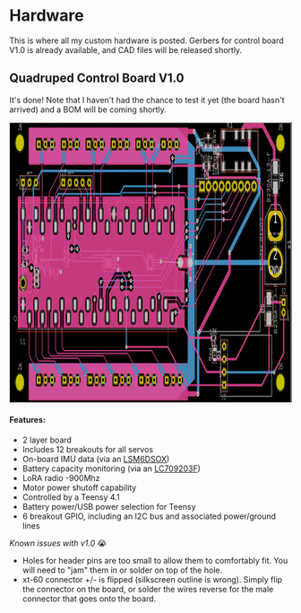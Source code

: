 # Hardware

This is where all my custom hardware is posted. Gerbers for control board V1.0 is already available, and CAD files will be released shortly.

## Quadruped Control Board V1.0

It's done! Note that I haven't had the chance to test it yet (the board hasn't arrived) and a BOM will be coming shortly.

<img src="PCBV1-0/layoutV1-0.png" height="500">

#### Features:
- 2 layer board
- Includes 12 breakouts for all servos
- On-board IMU data (via an [LSM6DSOX](https://www.st.com/resource/en/datasheet/lsm6dsox.pdf))
- Battery capacity monitoring (via an [LC709203F](https://www.onsemi.com/pdf/datasheet/lc709203f-d.pdf))
- LoRA radio -900Mhz
- Motor power shutoff capability
- Controlled by a Teensy 4.1
- Battery power/USB power selection for Teensy
- 6 breakout GPIO, including an I2C bus and associated power/ground lines

*Known issues with v1.0* 😭
- Holes for header pins are too small to allow them to comfortably fit. You will need to "jam" them in or solder on top of the hole.
- xt-60 connector +/- is flipped (silkscreen outline is wrong). Simply flip the connector on the board, or solder the wires reverse for the male connector that goes onto the board. 
